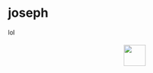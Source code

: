 # joseph
lol
<tr style="vertical-align:top; text-align:left; padding:0" align="left"><td class="x_center" style="word-break:break-word; border-collapse:collapse!important; vertical-align:top; text-align:center; color:#222222; font-family:&quot;Helvetica&quot;,&quot;Arial&quot;,sans-serif; font-weight:normal; line-height:19px; font-size:14px; margin:0; padding:0" valign="top" align="center"><center style="width:100%; min-width:580px"><div class="x_invertocat-mark" style="margin-top:20px; margin-bottom:30px; text-align:center!important" align="center"><img data-imagetype="External" src="https://github.githubassets.com/images/email/global/invertocat-mark.png" class="x_center" style="outline:none; text-decoration:none; width:50px; max-width:50px; float:none; clear:both; display:block; height:48px; max-height:48px; margin:0 auto" width="50" height="48" align="none"> </div></center></td><td class="x_expander" style="word-break:break-word; border-collapse:collapse!important; vertical-align:top; text-align:left; visibility:hidden; width:0px; color:#222222; font-family:&quot;Helvetica&quot;,&quot;Arial&quot;,sans-serif; font-weight:normal; line-height:19px; font-size:14px; margin:0; padding:0" valign="top" align="left"></td></tr>
